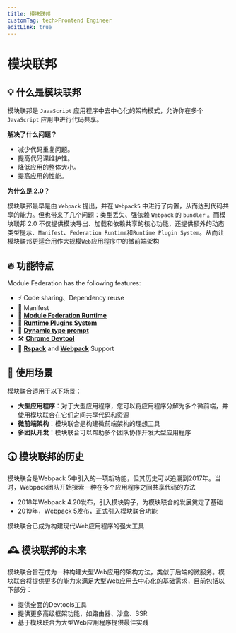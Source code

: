 ```yaml
---
title: 模块联邦
customTag: tech>Frontend Engineer
editLink: true
---
```


# 模块联邦

## **💡 什么是模块联邦**

模块联邦是 `JavaScript` 应用程序中去中心化的架构模式，允许你在多个 `JavaScript` 应用中进行代码共享。

**解决了什么问题？**

- 减少代码重复问题。
- 提高代码课维护性。
- 降低应用的整体大小。
- 提高应用的性能。

**为什么是 2.0？**

模块联邦最早是由 `Webpack` 提出，并在 `Webpack5` 中进行了内置，从而达到代码共享的能力。但也带来了几个问题：类型丢失、强依赖 `Webpack` 的 `bundler` 。而模块联邦 2.0 不仅提供模块导出、加载和依赖共享的核心功能，还提供额外的动态类型提示、`Manifest`、`Federation Runtime`和`Runtime Plugin System`。从而让模块联邦更适合用作大规模`Web`应用程序中的微前端架构

## **🔥** 功能特点

Module Federation has the following features:

- ⚡ Code sharing、Dependency reuse
- 📝 Manifest
- 🎨 **[Module Federation Runtime](https://module-federation.io/guide/basic/runtime)**
- 🧩 **[Runtime Plugins System](https://module-federation.io/plugin/dev/)**
- 🚀 **[Dynamic type prompt](https://module-federation.io/guide/basic/type-prompt)**
- 🛠️ **[Chrome Devtool](https://module-federation.io/guide/basic/chrome-devtool)**
- 🦀 **[Rspack](https://module-federation.io/guide/basic/rspack)** and **[Webpack](https://module-federation.io/guide/basic/webpack)** Support

## **🎯** 使用场景

模块联合适用于以下场景：

- **大型应用程序**：对于大型应用程序，您可以将应用程序分解为多个微前端，并使用模块联合在它们之间共享代码和资源
- **微前端架构**：模块联合是构建微前端架构的理想工具
- **多团队开发**：模块联合可以帮助多个团队协作开发大型应用程序

## **🕠 模块联邦的历史**

模块联合是Webpack 5中引入的一项新功能，但其历史可以追溯到2017年。当时，Webpack团队开始探索一种在多个应用程序之间共享代码的方法

- 2018年Webpack 4.20发布，引入模块钩子，为模块联合的发展奠定了基础
- 2019年，Webpack 5发布，正式引入模块联合功能

模块联合已成为构建现代Web应用程序的强大工具

## **🕰️ 模块联邦的未来**

模块联合旨在成为一种构建大型Web应用的架构方法，类似于后端的微服务。模块联合将提供更多的能力来满足大型Web应用去中心化的基础需求，目前包括以下部分：

- 提供全面的Devtools工具
- 提供更多高级框架功能，如路由器、沙盒、SSR
- 基于模块联合为大型Web应用程序提供最佳实践
